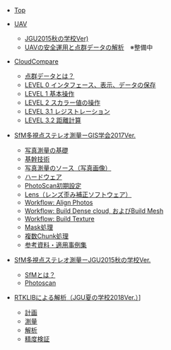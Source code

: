 * [Top](./README.md)

* [UAV]()
	* [JGU2015秋の学校Ver)](./UAV/UAV_jgufs2015/UAV_jgufs2015.md)
	- [UAVの安全運用と点群データの解析]()　※整備中


* [CloudCompare](./cloudcompare/cloudcompare.md)
	* [点群データとは？](./cloudcompare/basic/basic.md)
	* [LEVEL 0 インタフェース、表示、データの保存](./cloudcompare/level0/level0.md)
	* [LEVEL 1 基本操作](./cloudcompare/level1/level1.md)
	* [LEVEL 2 スカラー値の操作](./cloudcompare/level2/level2.md)
	* [LEVEL 3.1 レジストレーション](./cloudcompare/level3.1/level3.1.md)
	* [LEVEL 3.2 距離計算](./cloudcompare/level3.2/level3.2.md)


* [SfM多視点ステレオ測量ーGIS学会2017Ver.](./SfM-MVS/GIS_uchiyama/README.md)
	* [写真測量の基礎](./SfM-MVS/GIS_uchiyama/1.summary/1.summary.md)
	* [基幹技術](.SfM-MVS/GIS_uchiyama//2.technique/2.technique.md)
	* [写真測量のソース（写真画像）](./SfM-MVS/GIS_uchiyama/3.source/3.source.md)
	* [ハードウェア](./SfM-MVS/GIS_uchiyama/4.hardware/4.hardware.md)
	* [PhotoScan初期設定](./SfM-MVS/GIS_uchiyama/5.setting/5.setting.md)
	* [Lens（レンズ歪み補正ソフトウェア）](./SfM-MVS/GIS_uchiyama/6.lens/6.lens.md)
	* [Workflow: Align Photos](./SfM-MVS/GIS_uchiyama/7.align_photo/7.align_photo.md)
	* [Workflow: Build Dense cloud, およびBuild Mesh](./SfM-MVS/GIS_uchiyama/8.build_dense_cloud/8.build_dense_cloud.md)
	* [Workflow: Build Texture](./SfM-MVS/GIS_uchiyama/9.build_texture/9.build_texture.md)
	* [Mask処理](./SfM-MVS/GIS_uchiyama/10.mask/10.maskmd)
	* [複数Chunk処理](./SfM-MVS/GIS_uchiyama/11.chunk/11.chunk.md)
	* [参考資料・適用事例集](./SfM-MVS/GIS_uchiyama/appendix/appendix.md)


* [SfM多視点ステレオ測量ーJGU2015秋の学校Ver.](./SfM-MVS/obanawa/SfM-MVS.md)
	* [SfMとは？](./SfM-MVS/1_about_sfm/1_about_sfm.md)
	* [Photoscan](./SfM-MVS/2_photoscan/2_photoscan.md)

* [RTKLIBによる解析（JGU夏の学校2018Ver.）](./GNSS/README.md)]
	* [計画](https://github.com/hdtopography/learning/blob/master/GNSS/1.plan/1.plan.md#1%E8%A8%88%E7%94%BB)
	* [測量](https://github.com/hdtopography/learning/blob/master/GNSS/2.measurement/2.measurement.md#2-%E6%B8%AC%E9%87%8F)
	* [解析](https://github.com/hdtopography/learning/blob/master/GNSS/3.analysis/3.analysis.md#3-%E8%A7%A3%E6%9E%90)
	* [精度検証](https://github.com/hdtopography/learning/blob/master/GNSS/4.accuracy/4.accuracy.md#4l1-dgnss%E7%B2%BE%E5%BA%A6%E6%A4%9C%E8%A8%BC%E6%97%A2%E7%9F%A5%E7%82%B9%E3%81%A8%E3%81%AE%E6%AF%94%E8%BC%83%E3%81%AB%E3%82%88%E3%82%8B)
